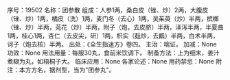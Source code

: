 序号：19502
名称：团参散
组成：人参1两，桑白皮（锉、炒）2两，大腹皮（锉、炒）1两，橘皮（洗）1两，麦门冬（去心）1两，吴茱萸（炒）半两，槟榔（锉、炒）半两，芫花（炒）半两，附子（炮，去皮脐）半两，泽泻半两，半夏曲1两，桂心1两，杏仁（去皮尖，研）1两，枳实（麸炒，去瓤）半两，白术半两，诃子（炮去核）半两。
出处：《全生指迷方》卷四。
主治：喘证。
加减：None
功效：None
用法用量：每服30丸，食前米饮调下。
制备方法：上为细末，姜汁煮糊为丸，如梧桐子大。
临床应用：None
各家论述：None
用药禁忌：None
附注：本方方名，据剂型，当为"团参丸"。

